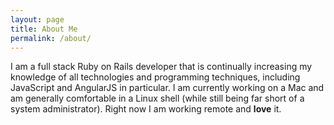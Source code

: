 ```yaml
---
layout: page
title: About Me
permalink: /about/
---
```


I am a full stack Ruby on Rails developer that is continually increasing my knowledge of all technologies and programming techniques, including JavaScript and AngularJS in particular. I am currently working on a Mac and am generally comfortable in a Linux shell (while still being far short of a system administrator). Right now I am working remote and **love** it.